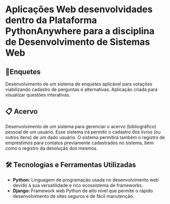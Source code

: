 # Aplicações Web desenvolvidades dentro da Plataforma PythonAnywhere para a disciplina de Desenvolvimento de Sistemas Web


## 🚀Enquetes

Desenvolvimento de um sistema de enquetes aplicável para votações viabilizando cadastro de perguntas e alternativas.
Aplicação criada para visualizar questões interativas.

## 📋 Acervo 

Desenvolvimento de um sistema para gerenciar o acervo (bibliográfico) pessoal de um usuário. Esse sistema irá permitir o cadastro dos livros (ou outros itens) de um dado usuário. O sistema permitirá também o registro de empréstimos para contatos previamente cadastrados no sistema, bem como o registro da devolução dos mesmos.

## 🛠️ Tecnologias e Ferramentas Utilizadas

- **Python:** Linguagem de programação usada no desenvolvimento web devido à sua versatilidade e rico ecossistema de frameworks.
- **Django:** Framework web Python de alto nível que permite o rápido desenvolvimento de sites seguros e de fácil manutenção.
